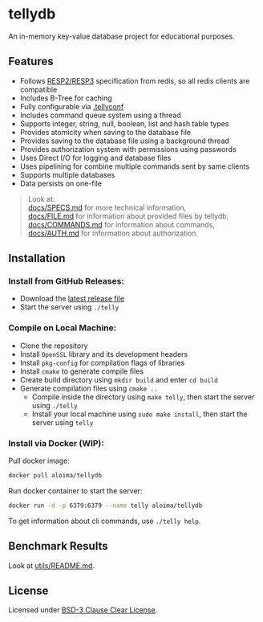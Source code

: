 # tellydb
An in-memory key-value database project for educational purposes.

## Features
+ Follows [RESP2/RESP3](https://redis.io/docs/latest/develop/reference/protocol-spec/) specification from redis, so all redis clients are compatible
+ Includes B-Tree for caching
+ Fully configurable via [.tellyconf](./docs/FILE.md)
+ Includes command queue system using a thread
+ Supports integer, string, null, boolean, list and hash table types
+ Provides atomicity when saving to the database file
+ Provides saving to the database file using a background thread
+ Provides authorization system with permissions using passwords
+ Uses Direct I/O for logging and database files
+ Uses pipelining for combine multiple commands sent by same clients
+ Supports multiple databases
+ Data persists on one-file

> Look at:  
> [docs/SPECS.md](./docs/SPECS.md) for more technical information,  
> [docs/FILE.md](./docs/FILE.md) for information about provided files by tellydb,  
> [docs/COMMANDS.md](./docs/COMMANDS.md) for information about commands,  
> [docs/AUTH.md](./docs/AUTH.md) for information about authorization.

## Installation
### Install from GitHub Releases:
* Download the [latest release file](https://github.com/aloima/tellydb/releases/latest/download/telly)
* Start the server using `./telly`

### Compile on Local Machine:
+ Clone the repository
+ Install `OpenSSL` library and its development headers
+ Install `pkg-config` for compilation flags of libraries
+ Install `cmake` to generate compile files
+ Create build directory using `mkdir build` and enter `cd build`
+ Generate compilation files using `cmake ..`
  - Compile inside the directory using `make telly`, then start the server using `./telly`
  - Install your local machine using `sudo make install`, then start the server using `telly`

### Install via Docker (WIP):
Pull docker image:
```sh
docker pull aloima/tellydb
```

Run docker container to start the server:
```sh
docker run -d -p 6379:6379 --name telly aloima/tellydb
```

To get information about cli commands, use `./telly help`.

## Benchmark Results
Look at [utils/README.md](./utils/README.md).

## License
Licensed under [BSD-3 Clause Clear License](./LICENSE).
